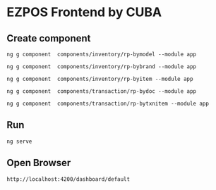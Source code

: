 # EZPOS Frontend by CUBA

## Create component
```
ng g component  components/inventory/rp-bymodel --module app

ng g component  components/inventory/rp-bybrand --module app

ng g component  components/inventory/rp-byitem --module app

ng g component  components/transaction/rp-bydoc --module app

ng g component  components/transaction/rp-bytxnitem --module app
```

## Run
```
ng serve
```

## Open Browser
```
http://localhost:4200/dashboard/default
```